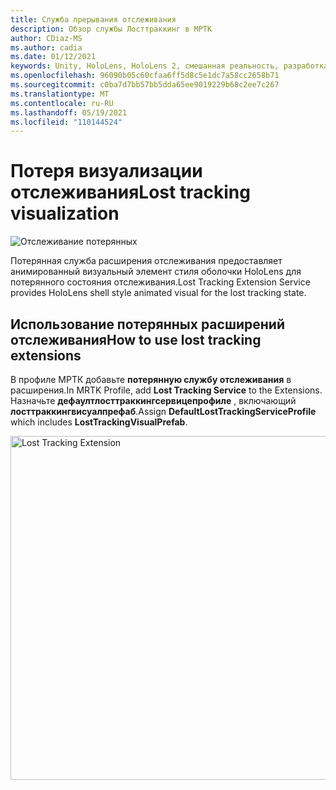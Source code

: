 ```yaml
---
title: Служба прерывания отслеживания
description: Обзор службы Лосттраккинг в МРТК
author: CDiaz-MS
ms.author: cadia
ms.date: 01/12/2021
keywords: Unity, HoloLens, HoloLens 2, смешанная реальность, разработка, MRTK
ms.openlocfilehash: 96090b05c60cfaa6ff5d8c5e1dc7a58cc2658b71
ms.sourcegitcommit: c0ba7d7bb57bb5dda65ee9019229b68c2ee7c267
ms.translationtype: MT
ms.contentlocale: ru-RU
ms.lasthandoff: 05/19/2021
ms.locfileid: "110144524"
---
```

# <a name="lost-tracking-visualization"></a><span data-ttu-id="b414b-104">Потеря визуализации отслеживания</span><span class="sxs-lookup"><span data-stu-id="b414b-104">Lost tracking visualization</span></span>

![Отслеживание потерянных](../images/lost-tracking/LostTrackingVisualization.jpg)

<span data-ttu-id="b414b-106">Потерянная служба расширения отслеживания предоставляет анимированный визуальный элемент стиля оболочки HoloLens для потерянного состояния отслеживания.</span><span class="sxs-lookup"><span data-stu-id="b414b-106">Lost Tracking Extension Service provides HoloLens shell style animated visual for the lost tracking state.</span></span>

## <a name="how-to-use-lost-tracking-extensions"></a><span data-ttu-id="b414b-107">Использование потерянных расширений отслеживания</span><span class="sxs-lookup"><span data-stu-id="b414b-107">How to use lost tracking extensions</span></span>

<span data-ttu-id="b414b-108">В профиле МРТК добавьте **потерянную службу отслеживания** в расширения.</span><span class="sxs-lookup"><span data-stu-id="b414b-108">In MRTK Profile, add **Lost Tracking Service** to the Extensions.</span></span> <span data-ttu-id="b414b-109">Назначьте **дефаултлосттраккингсервицепрофиле** , включающий **лосттраккингвисуалпрефаб**.</span><span class="sxs-lookup"><span data-stu-id="b414b-109">Assign **DefaultLostTrackingServiceProfile** which includes **LostTrackingVisualPrefab**.</span></span>

<img src="../images/lost-tracking/LostTracking_Extensions.png" width="550" alt="Lost Tracking Extension">
